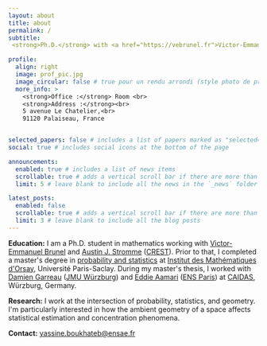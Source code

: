 ```yaml
---
layout: about
title: about
permalink: /
subtitle: 
 <strong>Ph.D.</strong> with <a href="https://vebrunel.fr">Victor-Emmanuel Brunel</a> and <a href="austinjstromme.github.io">Austin J. Stromme</a> @ <a href="https://crest.science/">CREST</a> - <a href="https://www.ensae.fr/">ENSAE</a>, <a href="https://www.ip-paris.fr/">Institut Polytechnique de Paris</a> <br>

profile:
  align: right
  image: prof_pic.jpg
  image_circular: false # true pour un rendu arrondi (style photo de profil)
  more_info: >
    <strong>Office :</strong> Room <br>
    <strong>Address :</strong><br>
    5 avenue Le Chatelier,<br>
    91120 Palaiseau, France


selected_papers: false # includes a list of papers marked as "selected={true}"
social: true # includes social icons at the bottom of the page

announcements:
  enabled: true # includes a list of news items
  scrollable: true # adds a vertical scroll bar if there are more than 3 news items
  limit: 5 # leave blank to include all the news in the `_news` folder

latest_posts:
  enabled: false
  scrollable: true # adds a vertical scroll bar if there are more than 3 new posts items
  limit: 3 # leave blank to include all the blog posts
---
```


**Education:** I am a Ph.D. student in mathematics working with [Victor-Emmanuel Brunel](https://vebrunel.fr) and [Austin J. Stromme](austinjstromme.github.io) ([CREST](https://crest.science/)). Prior to that, I completed a master's degree in [probability and statistics](https://www.imo.universite-paris-saclay.fr/fr/etudiants/masters/mathematiques-et-applications/m2/mathematiques-de-laleatoire/) at [Institut des Mathématiques d'Orsay](https://www.imo.universite-paris-saclay.fr/fr/), Université Paris-Saclay. During my master's thesis, I worked with [Damien Garreau](https://sites.google.com/view/damien-garreau/home) ([JMU Würzburg](https://www.uni-wuerzburg.de/)) and [Eddie Aamari](https://www.math.ens.psl.eu/~eaamari/)  ([ENS Paris](https://www.math.ens.psl.eu/)) at [CAIDAS](https://www.caidas.uni-wuerzburg.de/), Würzburg, Germany.


**Research:** I work at the intersection of probability, statistics, and geometry. I'm particularly interested in how the ambient geometry of a space affects statistical estimation and concentration phenomena.

**Contact:** yassine.boukhateb@ensae.fr 
